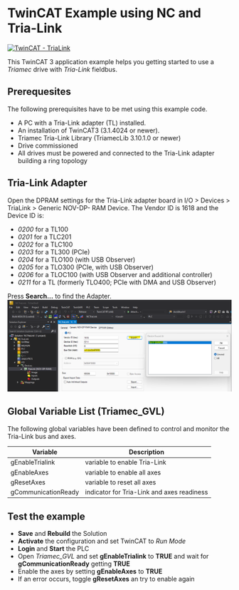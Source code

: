 # TwinCAT Example using NC and Tria-Link
[![TwinCAT - TriaLink](https://img.shields.io/static/v1?label=TwinCAT&message=Tria-Link&color=b51839)](https://www.triamec.com/de/beckhoff-tam-integration-tria-link.html)

This TwinCAT 3 application example helps you getting started to use a *Triamec* drive with *Tria-Link* fieldbus.

## Prerequesites
The following prerequisites have to be met using this example code.
- A PC with a Tria-Link adapter (TL) installed.
- An installation of TwinCAT3 (3.1.4024 or newer).
- Triamec Tria-Link Library (TriamecLib 3.10.1.0 or newer)
- Drive commissioned
- All drives must be powered and connected to the Tria-Link adapter building a ring topology

## Tria-Link Adapter
Open the DPRAM settings for the Tria-Link adapter board in I/O > Devices > TriaLink > Generic NOV-DP-
RAM Device. The Vendor ID is 1618 and the Device ID is:
- *0200* for a TL100
- *0201* for a TLC201
- *0202* for a TLC100
- *0203* for a TL300 (PCIe)
- *0204* for a TLO100 (with USB Observer)
- *0205* for a TLO300 (PCIe, with USB Observer)
- *0206* for a TLOC100 (with USB Observer and additional controller)
- *0211* for a TL (formerly TLO400; PCIe with DMA and USB Observer)

Press **Search...** to find the Adapter.
![Tria-Link Adapter](./doc/TriaLink.png)

## Global Variable List (Triamec_GVL)
The following global variables have been defined to control and monitor the Tria-Link bus and axes.

| Variable | Description |
|---|---|
| gEnableTrialink | variable to enable Tria-Link |
| gEnableAxes | variable to enable all axes |
| gResetAxes | variable to reset all axes |
| gCommunicationReady | indicator for Tria-Link and axes readiness |

## Test the example
- **Save** and **Rebuild** the Solution
- **Activate** the configuration and set TwinCAT to *Run Mode*
- **Login** and **Start** the PLC
- Open *Triamec_GVL* and set **gEnableTrialink** to **TRUE** and wait for **gCommunicationReady** getting **TRUE**
- Enable the axes by setting **gEnableAxes** to **TRUE**
- If an error occurs, toggle **gResetAxes** an try to enable again


